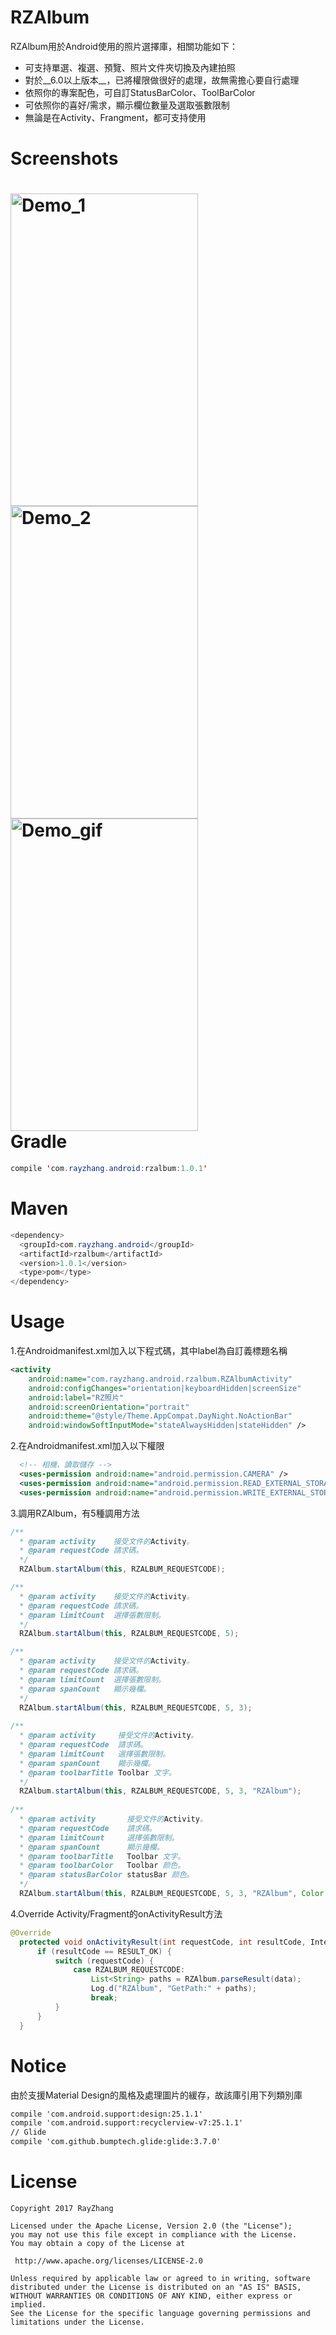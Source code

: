 RZAlbum
====
RZAlbum用於Android使用的照片選擇庫，相關功能如下：<br/>
* 可支持單選、複選、預覽、照片文件夾切換及內建拍照  
* 對於__6.0以上版本__，已將權限做很好的處理，故無需擔心要自行處理
* 依照你的專案配色，可自訂StatusBarColor、ToolBarColor
* 可依照你的喜好/需求，顯示欄位數量及選取張數限制
* 無論是在Activity、Frangment，都可支持使用<br/>

Screenshots 
====
<img src="https://github.com/ray00178/RayZhangAlbum/blob/master/app/src/main/res/drawable/Demo_1.jpg" alt="Demo_1" title="Demo_1" width="300" height="500" /><br/>
<img src="https://github.com/ray00178/RayZhangAlbum/blob/master/app/src/main/res/drawable/Demo_2.jpg" alt="Demo_2" title="Demo_2" width="300" height="500" /><br/>
<img src="https://github.com/ray00178/RayZhangAlbum/blob/master/app/src/main/res/drawable/Demo_gif.gif" alt="Demo_gif" title="Demo_gif" width="300" height="500" /><br/>
Gradle
====
```java
compile 'com.rayzhang.android:rzalbum:1.0.1'
```
Maven
====
```java
<dependency>
  <groupId>com.rayzhang.android</groupId>
  <artifactId>rzalbum</artifactId>
  <version>1.0.1</version>
  <type>pom</type>
</dependency>
```
Usage
====
  1.在Androidmanifest.xml加入以下程式碼，其中label為自訂義標題名稱
  ```xml
  <activity
      android:name="com.rayzhang.android.rzalbum.RZAlbumActivity"
      android:configChanges="orientation|keyboardHidden|screenSize"
      android:label="RZ照片"
      android:screenOrientation="portrait"
      android:theme="@style/Theme.AppCompat.DayNight.NoActionBar"
      android:windowSoftInputMode="stateAlwaysHidden|stateHidden" />
  ```
  2.在Androidmanifest.xml加入以下權限
  ```xml
    <!-- 相機、讀取儲存 -->
    <uses-permission android:name="android.permission.CAMERA" />
    <uses-permission android:name="android.permission.READ_EXTERNAL_STORAGE" />
    <uses-permission android:name="android.permission.WRITE_EXTERNAL_STORAGE" />
  ```
  3.調用RZAlbum，有5種調用方法
  ```java
  /**
    * @param activity    接受文件的Activity。
    * @param requestCode 請求碼。
    */
    RZAlbum.startAlbum(this, RZALBUM_REQUESTCODE);
  
  /**
    * @param activity    接受文件的Activity。
    * @param requestCode 請求碼。
    * @param limitCount  選擇張數限制。
    */
    RZAlbum.startAlbum(this, RZALBUM_REQUESTCODE, 5);
  
  /**
    * @param activity    接受文件的Activity。
    * @param requestCode 請求碼。
    * @param limitCount  選擇張數限制。
    * @param spanCount   顯示幾欄。
    */
    RZAlbum.startAlbum(this, RZALBUM_REQUESTCODE, 5, 3);
    
  /**
    * @param activity     接受文件的Activity。
    * @param requestCode  請求碼。
    * @param limitCount   選擇張數限制。
    * @param spanCount    顯示幾欄。
    * @param toolbarTitle Toolbar 文字。
    */
    RZAlbum.startAlbum(this, RZALBUM_REQUESTCODE, 5, 3, "RZAlbum");
    
  /**
    * @param activity       接受文件的Activity。
    * @param requestCode    請求碼。
    * @param limitCount     選擇張數限制。
    * @param spanCount      顯示幾欄。
    * @param toolbarTitle   Toolbar 文字。
    * @param toolbarColor   Toolbar 颜色。
    * @param statusBarColor statusBar 颜色。
    */
    RZAlbum.startAlbum(this, RZALBUM_REQUESTCODE, 5, 3, "RZAlbum", Color.parseColor("#e91e63"), Color.parseColor("#c2185b"));
  ```
  4.Override Activity/Fragment的onActivityResult方法
  ```java
  @Override
    protected void onActivityResult(int requestCode, int resultCode, Intent data) {
        if (resultCode == RESULT_OK) {
            switch (requestCode) {
                case RZALBUM_REQUESTCODE:
                    List<String> paths = RZAlbum.parseResult(data);
                    Log.d("RZAlbum", "GetPath:" + paths);
                    break;
            }
        }
    }
  ```
Notice
====
  由於支援Material Design的風格及處理圖片的緩存，故該庫引用下列類別庫
  ```xml
  compile 'com.android.support:design:25.1.1'
  compile 'com.android.support:recyclerview-v7:25.1.1'
  // Glide
  compile 'com.github.bumptech.glide:glide:3.7.0'
  ```
License
====
  ```
Copyright 2017 RayZhang

Licensed under the Apache License, Version 2.0 (the "License");
you may not use this file except in compliance with the License.
You may obtain a copy of the License at

   http://www.apache.org/licenses/LICENSE-2.0

Unless required by applicable law or agreed to in writing, software
distributed under the License is distributed on an "AS IS" BASIS,
WITHOUT WARRANTIES OR CONDITIONS OF ANY KIND, either express or implied.
See the License for the specific language governing permissions and
limitations under the License.
  ```
